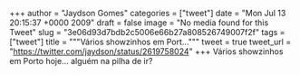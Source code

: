 
+++
author = "Jaydson Gomes"
categories = ["tweet"]
date = "Mon Jul 13 20:15:37 +0000 2009"
draft = false
image = "No media found for this Tweet"
slug = "3e06d93d7bdb2c5006e66b27a808526749007f2f"
tags = ["tweet"]
title = """Vários showzinhos em Port..."""
tweet = true
tweet_url = "https://twitter.com/jaydson/status/2619758024"
+++
Vários showzinhos em Porto hoje... alguém na pilha de ir?
